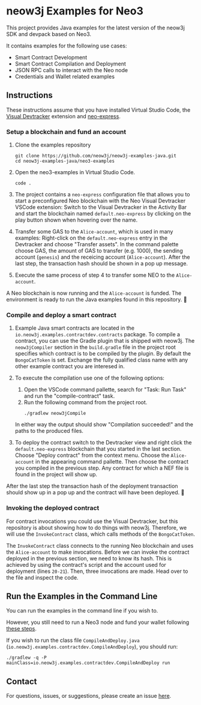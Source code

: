 # neow3j Examples for Neo3

This project provides Java examples for the latest version of the neow3j SDK and devpack based on Neo3.

It contains examples for the following use cases:

- Smart Contract Development
- Smart Contract Compilation and Deployment
- JSON RPC calls to interact with the Neo node
- Credentials and Wallet related examples

## Instructions

These instructions assume that you have installed Virtual Studio Code, the [Visual
Devtracker](https://github.com/ngdenterprise/neo3-visual-tracker/releases) extension and
[neo-express](https://github.com/neo-project/neo-express/releases).

### Setup a blockchain and fund an account

1. Clone the examples repository
    ```
    git clone https://github.com/neow3j/neow3j-examples-java.git
    cd neow3j-examples-java/neo3-examples
    ```
2. Open the neo3-examples in Virtual Studio Code.
    ```
    code .
    ```
3. The project contains a `neo-express` configuration file that allows you to start a preconfigured Neo blockchain with the Neo Visual Devtracker VSCode extension: Switch to the Visual Devtracker in the Activity Bar and start the blockchain named `default.neo-express` by clicking on the play button shown when hovering over the name.

4. Transfer some GAS to the `Alice-account`, which is used in many examples: Right-click on the `default.neo-express` entry in the Devtracker and choose "Transfer assets". In the command palette choose GAS, the amount of GAS to transfer (e.g. 1000), the sending account (`genesis`) and the receicing account (`Alice-account`). After the last step, the transaction hash should be shown in a pop up message.
   
5. Execute the same process of step 4 to transfer some NEO to the `Alice-account`.

A Neo blockchain is now running and the `Alice-account` is funded. The environment is ready to run the Java examples found in this repository. 💪

### Compile and deploy a smart contract

1. Example Java smart contracts are located in the `io.neow3j.examples.contractdev.contracts`
   package. To compile a contract, you can use the Gradle plugin that is shipped with neow3j. The
   `neow3jCompiler` section in the `build.gradle` file in the project root specifies which contract 
   is to be compiled by the plugin. By default the `BongoCatToken` is set. Exchange the fully 
   qualified class name with any other example contract you are interesed in.

2. To execute the compilation use one of the following options:
   1. Open the VSCode command pallette, search for "Task: Run Task" and run the "compile-contract"
      task.
   2. Run the following command from the project root.
       ```
       ./gradlew neow3jCompile
       ```
   In either way the output should show "Compilation succeeded!" and the paths to the produced
   files.
   
3. To deploy the contract switch to the Devtracker view and right click the `default.neo-express`
    blockchain that you started in the last section. Choose "Deploy contract" from the context menu.
    Choose the `Alice-account` in the appearing command pallette. Then choose the contract you compiled in the previous step. Any contract for which a NEF file is found in the project will show up.

After the last step the transaction hash of the deployment transaction should show up in a pop up
and the contract will have been deployed. 🥳

### Invoking the deployed contract 

For contract invocations you could use the Visual Devtracker, but this repository is about showing how to do things with neow3j. Therefore, we will use the `InvokeContract` class, which calls methods of the `BongoCatToken`.

The `InvokeContract` class connects to the running Neo blockchain and uses the `Alice-account` to
make invocations. Before we can invoke the contract deployed in the previous section, we need to
know its hash. This is achieved by using the contract's script and the account used for deployment (lines `20-21`). Then, three invocations are made. Head over to the file and inspect the code.

## Run the Examples in the Command Line

You can run the examples in the command line if you wish to.

However, you still need to run a Neo3 node and fund your wallet following [these steps](#setup-a-blockchain-and-fund-an-account).

If you wish to run the class file `CompileAndDeploy.java` (`io.neow3j.examples.contractdev.CompileAndDeploy`), you should run:

```shell
./gradlew -q -P mainClass=io.neow3j.examples.contractdev.CompileAndDeploy run
```

## Contact

For questions, issues, or suggestions, please create an issue [here](https://github.com/neow3j/neow3j/issues).
